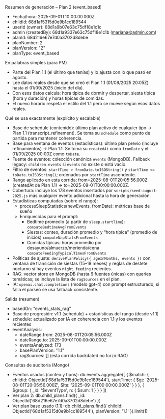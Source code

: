 Resumen de generación – Plan 2 (event_based)

- Fecha/hora: 2025-09-01T10:00:00.000Z
- childId: 68d1af5315d0e9b1cc189544
- userId (owner): 68d1a9b07e63c75df18e1c1c
- admin (createdBy): 68d1a9337e63c75df18e1c1b (mariana@admin.com)
- planId: 68d216e67e7d0a3702d8debe
- planNumber: 2
- planVersion: "2"
- planType: event_based


En palabras simples (para PM)

- Parte del Plan 1.1 (el último que tenías) y lo ajusta con lo que pasó en agosto.
- Lee datos reales desde que se creó el Plan 1.1 (01/08/2025 20:05Z) hasta el 01/09/2025 (inicio del día).
- Con esos datos calcula: hora típica de dormir y despertar, siesta típica (hora y duración) y horas típicas de comidas.
- El nuevo horario respeta el estilo del 1.1 pero se mueve según esos datos reales.

Qué se usa exactamente (explícito y escalable)

- Base de schedule (contenido): último plan activo de cualquier tipo → Plan 1.1 (transcript_refinement). Se toma su `schedule` como punto de partida para mantener coherencia.
- Base para ventana de eventos (estadísticas): último plan previo (incluye refinamientos) → Plan 1.1. Se toma su `createdAt` como `fromDate` y el 01/09/2025 00:00Z como `toDate`.
- Fuente de eventos: colección canónica `events` (MongoDB). Fallback legacy: `children.events` si `events` no existe o está vacío.
- Filtro de eventos: `startTime > fromDate.toISOString()` y `startTime <= toDate.toISOString()`; ordenados por `startTime` ascendente.
- Rango aplicado en esta corrida: from=2025-08-01T20:05:56.000Z (createdAt de Plan 1.1) → to=2025-09-01T00:00:00.000Z.
- Cobertura: incluye los 178 eventos insertados por `scripts/seed-august-2025.js` más cualquier evento adicional hasta la hora de generación.
- Estadísticas computadas (sobre el rango):
  - processSleepStatistics(newEvents, fromDate): métricas base de sueño
  - Enriquecidas para el prompt:
    - Bedtime promedio (a partir de `sleep.startTime`): `computeBedtimeAvgFromEvents`
    - Siestas: conteo, duración promedio y “hora típica” (promedio de inicios) `computeNapStatsFromEvents`
    - Comidas típicas: horas promedio por desayuno/almuerzo/merienda/cena `computeFeedingTypicalTimesFromEvents`
- Políticas de ajuste: `derivePlanPolicy({ ageInMonths, events })` con ventana de transición de siestas (15–18 meses) y reglas de destete nocturno si hay eventos `night_feeding` recientes.
- RAG: vector store en MongoDB (hasta 6 fuentes únicas) con queries temáticas; se incluye la lista de `ragSources` en el plan.
- IA: `openai.chat.completions` (modelo gpt-4) con prompt estructurado; si falla el parseo se usa fallback consistente.

Salida (resumen)

- basedOn: "events_stats_rag"
- Base de progresión: v1.1 (schedule) + estadísticas del rango (desde v1.1)
- schedule: actualizado por IA en coherencia con 1.1 y los eventos recientes
- eventAnalysis:
  - dateRange.from: 2025-08-01T20:05:56.000Z
  - dateRange.to: 2025-09-01T00:00:00.000Z
  - eventsAnalyzed: 173
  - basePlanVersion: "1.1"
  - ragSources: [] (esta corrida backdated no forzó RAG)

Consultas de auditoría (Mongo)

- Eventos usados (conteo y tipos):
  db.events.aggregate([
    { $match: { childId: ObjectId('68d1af5315d0e9b1cc189544'), startTime: { $gt: '2025-08-01T20:05:56.000Z', $lte: '2025-09-01T00:00:00.000Z' } } },
    { $group: { _id: '$eventType', n: { $sum: 1 } } }
  ])
- Ver plan 2:
  db.child_plans.find({ _id: ObjectId('68d216e67e7d0a3702d8debe') })
- Ver plan base usado (1.1):
  db.child_plans.find({ childId: ObjectId('68d1af5315d0e9b1cc189544'), planVersion: '1.1' }).limit(1)
